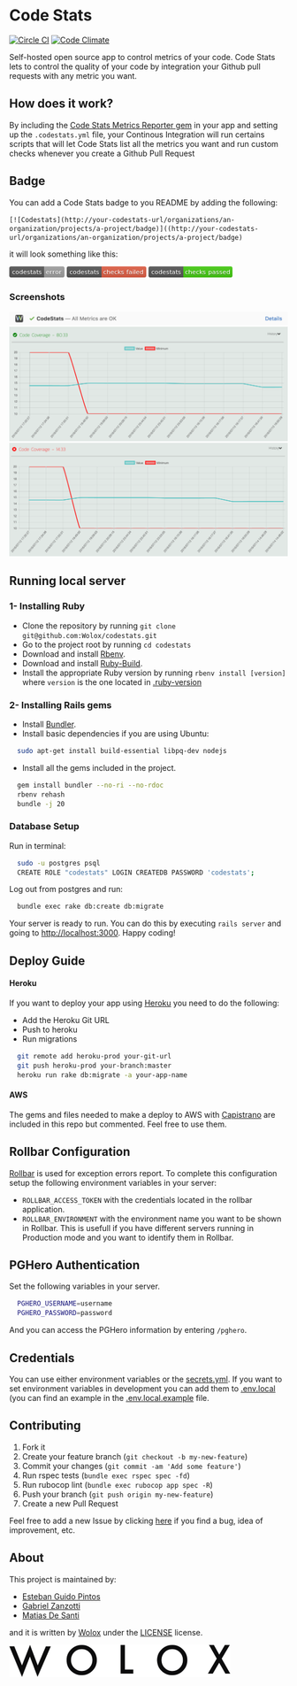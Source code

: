 Code Stats
===============
[![Circle CI](https://circleci.com/gh/Wolox/codestats/tree/master.svg?style=svg)](https://circleci.com/gh/Wolox/codestats/tree/master)
[![Code Climate](https://codeclimate.com/github/Wolox/codestats/badges/gpa.svg)](https://codeclimate.com/github/Wolox/codestats)

Self-hosted open source app to control metrics of your code. Code Stats lets to control the quality of your code by integration your Github pull requests with any metric you want.

## How does it work?

By including the [Code Stats Metrics Reporter gem](https://github.com/Wolox/codestats-metrics-reporter) in your app and setting up the `.codestats.yml` file, your Continous Integration will run certains scripts that will let Code Stats list all the metrics you want and run custom checks whenever you create a Github Pull Request

## Badge

You can add a Code Stats badge to you README by adding the following:

```
[![Codestats](http://your-codestats-url/organizations/an-organization/projects/a-project/badge)]((http://your-codestats-url/organizations/an-organization/projects/a-project/badge)
```

it will look something like this:

![code stats error badge](public/badge-error-lightgrey.png?raw=true)
![code stats failed badge](public/checks-failed-red.png?raw=true)
![code stats success badge](public/checks-passed-green.png?raw=true)

### Screenshots

![Pull Request Integration](public/pull-request-integration.png?raw=true)
![Success Metric](public/success-metric.png?raw=true)
![Failed Metric](public/failed-metric.png?raw=true)

## Running local server

### 1- Installing Ruby

- Clone the repository by running `git clone git@github.com:Wolox/codestats.git`
- Go to the project root by running `cd codestats`
- Download and install [Rbenv](https://github.com/rbenv/rbenv#basic-github-checkout).
- Download and install [Ruby-Build](https://github.com/rbenv/ruby-build#installing-as-an-rbenv-plugin-recommended).
- Install the appropriate Ruby version by running `rbenv install [version]` where `version` is the one located in [.ruby-version](.ruby-version)

### 2- Installing Rails gems

- Install [Bundler](http://bundler.io/).
- Install basic dependencies if you are using Ubuntu:

```bash
  sudo apt-get install build-essential libpq-dev nodejs
```

- Install all the gems included in the project.

```bash
  gem install bundler --no-ri --no-rdoc
  rbenv rehash
  bundle -j 20
```

### Database Setup

Run in terminal:

```bash
  sudo -u postgres psql
  CREATE ROLE "codestats" LOGIN CREATEDB PASSWORD 'codestats';
```

Log out from postgres and run:

```bash
  bundle exec rake db:create db:migrate
```

Your server is ready to run. You can do this by executing `rails server` and going to [http://localhost:3000](http://localhost:3000). Happy coding!

## Deploy Guide

#### Heroku

If you want to deploy your app using [Heroku](https://www.heroku.com) you need to do the following:

- Add the Heroku Git URL
- Push to heroku
- Run migrations

```bash
  git remote add heroku-prod your-git-url
  git push heroku-prod your-branch:master
  heroku run rake db:migrate -a your-app-name
```

#### AWS

The gems and files needed to make a deploy to AWS with [Capistrano](http://capistranorb.com/) are included in this repo but commented. Feel free to use them.

## Rollbar Configuration

[Rollbar](https://rollbar.com/) is used for exception errors report. To complete this configuration setup the following environment variables in your server:

- `ROLLBAR_ACCESS_TOKEN` with the credentials located in the rollbar application.
- `ROLLBAR_ENVIRONMENT` with the environment name you want to be shown in Rollbar. This is usefull if you have different servers running in Production mode and you want to identify them in Rollbar.

## PGHero Authentication

Set the following variables in your server.

```bash
  PGHERO_USERNAME=username
  PGHERO_PASSWORD=password
```

And you can access the PGHero information by entering `/pghero`.

## Credentials

You can use either environment variables or the [secrets.yml](config/secrets.yml). If you want to set environment variables in development you can add them to [.env.local](.env.local) (you can find an example in the [.env.local.example](.env.local.example) file.

## Contributing

1. Fork it
2. Create your feature branch (`git checkout -b my-new-feature`)
3. Commit your changes (`git commit -am 'Add some feature'`)
4. Run rspec tests (`bundle exec rspec spec -fd`)
5. Run rubocop lint (`bundle exec rubocop app spec -R`)
6. Push your branch (`git push origin my-new-feature`)
7. Create a new Pull Request

Feel free to add a new Issue by clicking [here](https://github.com/Wolox/codestats/issues/new) if you find a bug, idea of improvement, etc.

## About

This project is maintained by:

- [Esteban Guido Pintos](https://github.com/epintos)
- [Gabriel Zanzotti](https://github.com/SKOLZ)
- [Matias De Santi](http://github.com/mdesanti)

and it is written by [Wolox](http://www.wolox.com.ar) under the [LICENSE](LICENSE) license.


![Wolox](https://raw.githubusercontent.com/Wolox/press-kit/master/logos/logo_banner.png)
